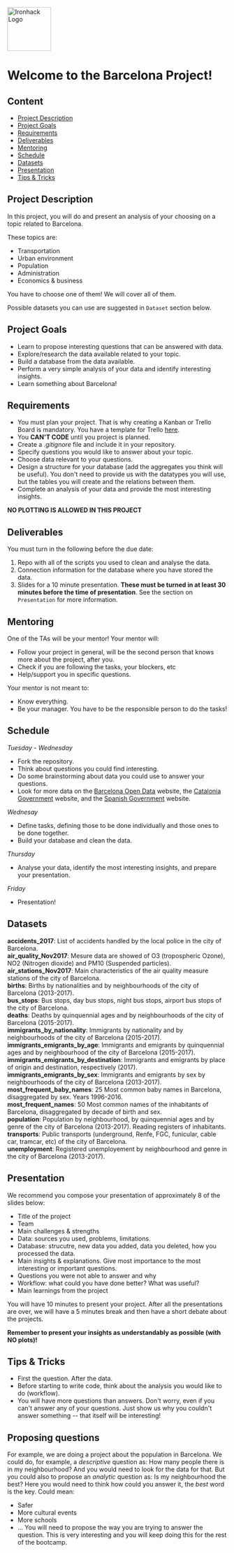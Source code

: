 <img src="https://bit.ly/2VnXWr2" alt="Ironhack Logo" width="100"/>

# Welcome to the Barcelona Project!

## Content
- [Project Description](#project-description)
- [Project Goals](#project-goals)
- [Requirements](#requirements)
- [Deliverables](#deliverables)
- [Mentoring](#mentoring)
- [Schedule](#schedule)
- [Datasets](#datasets)
- [Presentation](#presentation)
- [Tips & Tricks](#tips-&-tricks)

<a name="project-description"></a>

## Project Description
In this project, you will do and present an analysis of your choosing on a topic related to Barcelona. 

These topics are:  
* Transportation
* Urban environment
* Population 
* Administration
* Economics & business  

You have to choose one of them! We will cover all of them.

Possible datasets you can use are suggested in ```Dataset``` section below. 

<a name="project-goals"></a>

## Project Goals
* Learn to propose interesting questions that can be answered with data.
* Explore/research the data available related to your topic.
* Build a database from the data available.
* Perform a very simple analysis of your data and identify interesting insights.
* Learn something about Barcelona!

<a name="requirements"></a>

## Requirements
* You must plan your project. That is why creating a Kanban or Trello Board is mandatory. You have a template for Trello [here](https://trello.com/b/usAykV9K/project-2-barcelona).
* You **CAN'T CODE** until you project is planned.
* Create a *.gitignore* file and include it in your repository.  
* Specify questions you would like to answer about your topic.
* Choose data relevant to your questions.
* Design a structure for your database (add the aggregates you think will be useful). You don't need to provide us with the datatypes you will use, but the tables you will create and the relations between them. 
* Complete an analysis of your data and provide the most interesting insights.

**NO PLOTTING IS ALLOWED IN THIS PROJECT**

<a name="deliverables"></a>

## Deliverables
You must turn in the following before the due date:
1. Repo with all of the scripts you used to clean and analyse the data.
2. Connection information for the database where you have stored the data.
3. Slides for a 10 minute presentation. **These must be turned in at least 30 minutes before the time of presentation**. See the section on ```Presentation``` for more information.

<a name="mentoring"></a>

## Mentoring
One of the TAs will be your mentor!
Your mentor will:
* Follow your project in general, will be the second person that knows more about the project, after you.
* Check if you are following the tasks, your blockers, etc
* Help/support you in specific questions.

Your mentor is not meant to:
* Know everything.
* Be your manager. You have to be the responsible person to do the tasks!

<a name="schedule"></a>

## Schedule
*Tuesday - Wednesday*
* Fork the repository.
* Think about questions you could find interesting.
* Do some brainstorming about data you could use to answer your questions.
* Look for more data on the [Barcelona Open Data](https://opendata-ajuntament.barcelona.cat/en/) website, the [Catalonia Government](http://governobert.gencat.cat/ca/dades_obertes/) website, and the [Spanish Government](https://datos.gob.es/) website.

*Wednesay*
* Define tasks, defining those to be done individually and those ones to be done together.
* Build your database and clean the data.

*Thursday*
* Analyse your data, identify the most interesting insights, and prepare your presentation.

*Friday*
* Presentation!

<a name="datasets"></a>

## Datasets
**accidents_2017**: List of accidents handled by the local police in the city of Barcelona.   
**air_quality_Nov2017**: Mesure data are showed of O3 (tropospheric Ozone), NO2 (Nitrogen dioxide) and PM10 (Suspended particles).  
**air_stations_Nov2017**: Main characteristics of the air quality measure stations of the city of Barcelona.  
**births**: Births by nationalities and by neighbourhoods of the city of Barcelona (2013-2017).  
**bus_stops**: Bus stops, day bus stops, night bus stops, airport bus stops of the city of Barcelona.  
**deaths**: Deaths by quinquennial ages and by neighbourhoods of the city of Barcelona (2015-2017).  
**immigrants_by_nationality**: Immigrants by nationality and by neighbourhoods of the city of Barcelona (2015-2017).  
**immigrants_emigrants_by_age**: Immigrants and emigrants by quinquennial ages and by neighbourhood of the city of Barcelona (2015-2017).  
**immigrants_emigrants_by_destination**: Immigrants and emigrants by place of origin and destination, respectively (2017).  
**immigrants_emigrants_by_sex**: Immigrants and emigrants by sex by neighbourhoods of the city of Barcelona (2013-2017).  
**most_frequent_baby_names**: 25 Most common baby names in Barcelona, disaggregated by sex. Years 1996-2016.  
**most_frequent_names**: 50 Most common names of the inhabitants of Barcelona, disaggregated by decade of birth and sex.  
**population**: Population by neighbourhood, by quinquennial ages and by genre of the city of Barcelona (2013-2017). Reading registers of inhabitants.  
**transports**: Public transports (underground, Renfe, FGC, funicular, cable car, tramcar, etc) of the city of Barcelona.  
**unemployment**: Registered unemployement by neighbourhood and genre in the city of Barcelona (2013-2017).

<a name="presentation"></a>

## Presentation
We recommend you compose your presentation of approximately 8 of the slides below:

* Title of the project
* Team 
* Main challenges & strengths
* Data: sources you used, problems, limitations.
* Database: strucutre, new data you added, data you deleted, how you processed the data.
* Main insights & explanations. Give most importance to the most interesting or important questions. 
* Questions you were not able to answer and why
* Workflow: what could you have done better? What was useful?
* Main learnings from the project

You will have 10 minutes to present your project. After all the presentations are over, we will have a 5 minutes break and then have a short debate about the projects.

**Remember to present your insights as understandably as possible (with NO plots)!**

<a name="tips-&-tricks"></a>

## Tips & Tricks
* First the question. After the data.
* Before starting to write code, think about the analysis you would like to do (workflow).
* You will have more questions than answers. Don't worry, even if you can't answer any of your questions. Just show us why you couldn't answer something -- that itself will be  interesting!

## Proposing questions
For example, we are doing a project about the population in Barcelona.
We could do, for example, a *descriptive* question as: How many people there is in my neighbourhood? And you would need to look for the data for that.
But you could also to propose an *analytic* question as: Is my neighbourhood the best? Here you would need to think how could you answer it, the *best* word is the key. Could mean:
* Safer
* More cultural events
* More schools
* ...
You will need to propose the way you are trying to answer the question.
This is very interesting and you will keep doing this for the rest of the bootcamp.
